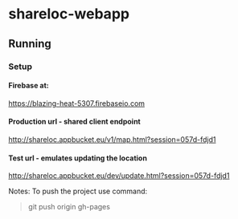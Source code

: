 # shareloc-webapp

## Running

### Setup

#### Firebase at:
https://blazing-heat-5307.firebaseio.com

#### Production url - shared client endpoint 
http://shareloc.appbucket.eu/v1/map.html?session=057d-fdjd1

#### Test url - emulates updating the location
http://shareloc.appbucket.eu/dev/update.html?session=057d-fdjd1

Notes:
To push the project use command:
> git push origin gh-pages
